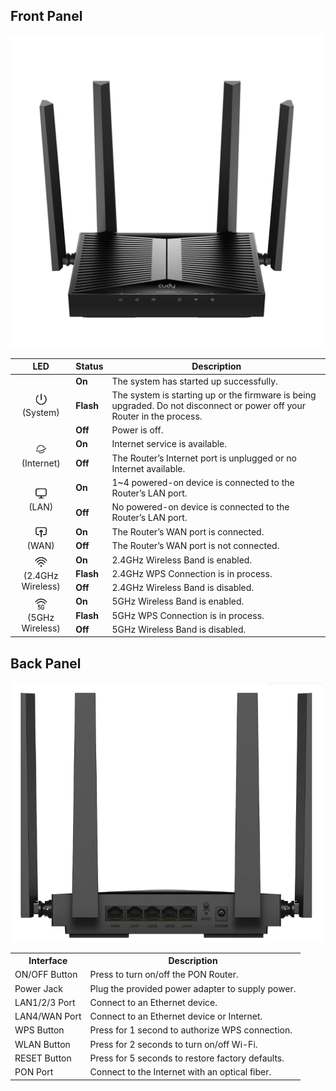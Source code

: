 ## Front Panel
<p><img src="../../../images/wr3600/frontpanel.png" width="500" alt=""></p>
<div>
<table>
    <thead>
    <tr>
    <th>LED</th>
    <th>Status</th>
    <th>Description</th>
    </tr>
    </thead>
<tbody>
    <tr>
    <td rowspan="3" style="text-align: center; vertical-align: middle;">
    <img src="../../../images/wr3600/wr3600 (5).png" alt="System Icon" width="20" height="20"><br>(System)</td>
    <td><strong>On</strong></td>
    <td>The system has started up successfully.</td>
    </tr>
    <tr>
    <td><strong>Flash</strong></td>
    <td>The system is starting up or the firmware is being upgraded. Do not disconnect or power off your Router in the process.</td>
    </tr>
    <tr>
    <td><strong>Off</strong></td>
    <td>Power is off.</td>
    </tr>
    <tr>
    <td rowspan="2" style="text-align: center; vertical-align: middle;">
    <img src="../../../images/wr3600/wr3600 (6).png" alt="Internet Icon" width="20" height="20"><br>(Internet)</td>
    <td><strong>On</strong></td>
    <td>Internet service is available.</td>
    </tr>
    <tr>
    <td><strong>Off</strong></td>
    <td>The Router’s Internet port is unplugged or no Internet available.</td>
    </tr>
    <tr>
    <td rowspan="2" style="text-align: center; vertical-align: middle;">    <img src="../../../images/wr3600/wr3600 (7).png" alt="LAN Icon" width="20" height="20"><br>(LAN)</td>
    <td><strong>On</strong></td>
    <td>1~4 powered-on device is connected to the Router’s LAN port.</td>
    </tr>
    <tr>
    <td><strong>Off</strong></td>
    <td>No powered-on device is connected to the Router’s LAN port.</td>
    </tr>
    <tr>
    <td rowspan="2" style="text-align: center; vertical-align: middle;">
    <img src="../../../images/wr3600/wr3600 (8).png" alt="WAN Icon" width="20" height="20"><br>(WAN)</td>
    <td><strong>On</strong></td>
    <td>The Router’s WAN port is connected.</td>
    </tr>
    <tr>
    <td><strong>Off</strong></td>
    <td>The Router’s WAN port is not connected.</td>
    </tr>
    <tr>
    <td rowspan="3" style="text-align: center; vertical-align: middle;">
    <img src="../../../images/wr3600/wr3600 (9).png" alt="WAN Icon" width="20" height="20"><br>(2.4GHz Wireless)</td>
    <td><strong>On</strong></td>
    <td>2.4GHz Wireless Band is enabled.</td>
    </tr>
    <tr>
    <td><strong>Flash</strong></td>
    <td>2.4GHz WPS Connection is in process.</td>
    </tr>
    <tr>
    <td><strong>Off</strong></td>
    <td>2.4GHz Wireless Band is disabled.</td>
    </tr>
    <tr>
    <td rowspan="3" style="text-align: center; vertical-align: middle;">
    <img src="../../../images/wr3600/wr3600 (10).png" alt="WAN Icon" width="20" height="20"><br>(5GHz Wireless)</td>
    <td><strong>On</strong></td>
    <td>5GHz Wireless Band is enabled.</td>
    </tr>
    <tr>
    <td><strong>Flash</strong></td>
    <td>5GHz WPS Connection is in process.</td>
    </tr>
    <tr>
    <td><strong>Off</strong></td>
    <td>5GHz Wireless Band is disabled.</td>
    </tr>
</tbody>
    </table>
</div>

## Back Panel
<p><img src="../../../images/wr3600/wr3600 (11).png" width="500" alt=""></p>
<div>
<table>
    <tr>
<th>Interface</th>
<th>Description</th>
    </tr>
    <tr>
<td>ON/OFF Button</td>
<td>Press to turn on/off the PON Router.</td>
    </tr>
    <tr>
<td>Power Jack</td>
<td>Plug the provided power adapter to supply power.</td>
    </tr>
    <tr>
<td>LAN1/2/3 Port</td>
<td>Connect to an Ethernet device.</td>
    </tr>
    <tr>
<td>LAN4/WAN Port</td>
<td>Connect to an Ethernet device or Internet. </td>
    </tr>
    <tr>
<td>WPS Button</td>
<td>Press for 1 second to authorize WPS connection.</td>
    </tr>
    <tr>
<td>WLAN Button</td>
<td>Press for 2 seconds to turn on/off Wi-Fi.</td>
    </tr>
    <tr>
<td>RESET Button</td>
<td>Press for 5 seconds to restore factory defaults.</td>
    </tr>
    <tr>
<td>PON Port</td>
<td>Connect to the Internet with an optical fiber.</td>
    </tr>
</table>
</div>